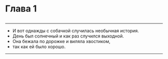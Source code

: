 # Глава 1
##
***
* И вот однажды с собачкой случилась необычная история. 
* День был солнечный и как раз случился выходной.
* Она бежала по дорожке и виляла хвостиком, 
* так как ей было хорошо.
***

